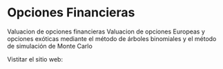 # Opciones Financieras
Valuacion de opciones financieras
Valuacion de opciones Europeas y opciones exóticas mediante el método de árboles binomiales y el método de simulación de Monte Carlo 

Vistitar el sitio web: 

